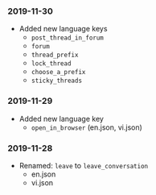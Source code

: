 ### 2019-11-30
* Added new language keys
    * `post_thread_in_forum`
    * `forum`
    * `thread_prefix`
    * `lock_thread`
    * `choose_a_prefix`
    * `sticky_threads`
### 2019-11-29
* Added new language key
    * `open_in_browser` (en.json, vi.json)

### 2019-11-28
* Renamed: `leave` to `leave_conversation`
    * en.json
    * vi.json